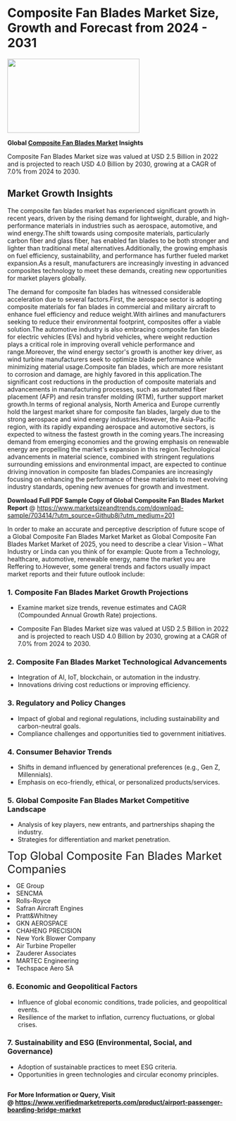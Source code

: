 <H1>Composite Fan Blades Market Size, Growth and Forecast from 2024 - 2031</H1><img class="aligncenter size-medium wp-image-584254" src="https://thirdeyenews.in/wp-content/uploads/2024/09/Global-Market-Research-300x168.jpeg" alt="" width="300" height="168" /><p><strong>Global&nbsp;<a href="https://www.marketsizeandtrends.com/download-sample/703414/?utm_source=Github8j?utm_medium=201">Composite Fan Blades Market</a> Insights</strong></p><p>Composite Fan Blades Market size was valued at USD 2.5 Billion in 2022 and is projected to reach USD 4.0 Billion by 2030, growing at a CAGR of 7.0% from 2024 to 2030.</p><p><h2>Market Growth Insights</h2> <p>The composite fan blades market has experienced significant growth in recent years, driven by the rising demand for lightweight, durable, and high-performance materials in industries such as aerospace, automotive, and wind energy.The shift towards using composite materials, particularly carbon fiber and glass fiber, has enabled fan blades to be both stronger and lighter than traditional metal alternatives.Additionally, the growing emphasis on fuel efficiency, sustainability, and performance has further fueled market expansion.As a result, manufacturers are increasingly investing in advanced composites technology to meet these demands, creating new opportunities for market players globally.</p> <p>The demand for composite fan blades has witnessed considerable acceleration due to several factors.First, the aerospace sector is adopting composite materials for fan blades in commercial and military aircraft to enhance fuel efficiency and reduce weight.With airlines and manufacturers seeking to reduce their environmental footprint, composites offer a viable solution.The automotive industry is also embracing composite fan blades for electric vehicles (EVs) and hybrid vehicles, where weight reduction plays a critical role in improving overall vehicle performance and range.Moreover, the wind energy sector's growth is another key driver, as wind turbine manufacturers seek to optimize blade performance while minimizing material usage.Composite fan blades, which are more resistant to corrosion and damage, are highly favored in this application.The significant cost reductions in the production of composite materials and advancements in manufacturing processes, such as automated fiber placement (AFP) and resin transfer molding (RTM), further support market growth.In terms of regional analysis, North America and Europe currently hold the largest market share for composite fan blades, largely due to the strong aerospace and wind energy industries.However, the Asia-Pacific region, with its rapidly expanding aerospace and automotive sectors, is expected to witness the fastest growth in the coming years.The increasing demand from emerging economies and the growing emphasis on renewable energy are propelling the market's expansion in this region.Technological advancements in material science, combined with stringent regulations surrounding emissions and environmental impact, are expected to continue driving innovation in composite fan blades.Companies are increasingly focusing on enhancing the performance of these materials to meet evolving industry standards, opening new avenues for growth and investment.</p> <p><span class=""><strong>Download Full PDF Sample Copy of Global Composite Fan Blades Market Report</strong> @ <a href="https://www.marketsizeandtrends.com/download-sample/703414/?utm_source=Github8j?utm_medium=201" target="_blank">https://www.marketsizeandtrends.com/download-sample/703414/?utm_source=Github8j?utm_medium=201</a></span></p><p>In order to make an accurate and perceptive description of future scope of a Global&nbsp;Composite Fan Blades Market Market as Global&nbsp;Composite Fan Blades Market Market of 2025, you need to describe a clear Vision &ndash; What Industry or Linda can you think of for example: Quote from a Technology, healthcare, automotive, renewable energy, name the market you are Reffering to.However, some general trends and factors usually impact market reports and their future outlook include:</p><h3>1.&nbsp;<strong>Composite Fan Blades Market Growth Projections</strong></h3><ul><li>Examine market size trends, revenue estimates and CAGR (Compounded Annual Growth Rate) projections.</li><li><p>Composite Fan Blades Market size was valued at USD 2.5 Billion in 2022 and is projected to reach USD 4.0 Billion by 2030, growing at a CAGR of 7.0% from 2024 to 2030.</p></li></ul><h3>2.&nbsp;<strong>Composite Fan Blades Market Technological Advancements</strong></h3><ul><li>Integration of AI, IoT, blockchain, or automation in the industry.</li><li>Innovations driving cost reductions or improving efficiency.</li></ul><h3>3.&nbsp;<strong>Regulatory and Policy Changes</strong></h3><ul><li>Impact of global and regional regulations, including sustainability and carbon-neutral goals.</li><li>Compliance challenges and opportunities tied to government initiatives.</li></ul><h3>4.&nbsp;<strong>Consumer Behavior Trends</strong></h3><ul><li>Shifts in demand influenced by generational preferences (e.g., Gen Z, Millennials).</li><li>Emphasis on eco-friendly, ethical, or personalized products/services.</li></ul><h3>5.&nbsp;<strong>Global Composite Fan Blades Market Competitive Landscape</strong></h3><ul><li>Analysis of key players, new entrants, and partnerships shaping the industry.</li><li>Strategies for differentiation and market penetration.</li></ul><p data-pm-slice="1 1 []"><span style="color: inherit; font-family: inherit; font-size: 25px;">Top Global Composite Fan Blades Market Companies</span></p><div class="" data-test-id=""><p><li>GE Group</li><li> SENCMA</li><li> Rolls-Royce</li><li> Safran Aircraft Engines</li><li> Pratt&Whitney</li><li> GKN AEROSPACE</li><li> CHAHENG PRECISION</li><li> New York Blower Company</li><li> Air Turbine Propeller</li><li> Zauderer Associates</li><li> MARTEC Engineering</li><li> Techspace Aero SA</li></p></div><h3>6.&nbsp;<strong>Economic and Geopolitical Factors</strong></h3><ul><li>Influence of global economic conditions, trade policies, and geopolitical events.</li><li>Resilience of the market to inflation, currency fluctuations, or global crises.</li></ul><h3>7.&nbsp;<strong>Sustainability and ESG (Environmental, Social, and Governance)</strong></h3><ul><li>Adoption of sustainable practices to meet ESG criteria.</li><li>Opportunities in green technologies and circular economy principles.</li></ul><h2><strong style="font-size: 14px;">For More Information or Query, Visit @&nbsp;</strong><a style="background-color: #ffffff; font-size: 14px;" href="https://www.marketsizeandtrends.com/report/composite-fan-blades-market/" target="_blank">https://www.verifiedmarketreports.com/product/airport-passenger-boarding-bridge-market</a></h2>